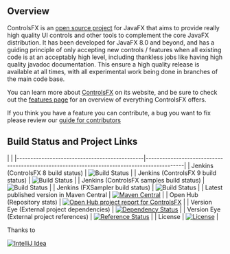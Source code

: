 ## Overview

ControlsFX is an [open source project][1] for JavaFX that aims to provide really high quality UI controls and other tools to complement the core JavaFX distribution. It has been developed for JavaFX 8.0 and beyond, and has a guiding principle of only accepting new controls / features when all existing code is at an acceptably high level, including thankless jobs like having high quality javadoc documentation. This ensure a high quality release is available at all times, with all experimental work being done in branches of the main code base.

You can learn more about [ControlsFX][1] on its website, and be sure to check out the [features page][2] for an overview of everything ControlsFX offers.

If you think you have a feature you can contribute, a bug you want to fix please review our [guide for contributors][3]

   [1]: http://controlsfx.org
   [2]: http://controlsfx.org/features
   [3]: https://bitbucket.org/controlsfx/controlsfx/wiki/Contributing%20to%20ControlsFX

## Build Status and Project Links

|                                                                                                                                          |
|----------------------------------------------|--------------------------------------------------------------------------------------------|
| Jenkins (ControlsFX 8 build status)           | ![Build Status](http://img.shields.io/jenkins/s/http/jonathangiles.no-ip.biz%3a81/ControlsFX.svg?style=flat)        |
| Jenkins (ControlsFX 9 build status)           | ![Build Status](http://img.shields.io/jenkins/s/http/jonathangiles.no-ip.biz%3a81/ControlsFX%209.svg?style=flat)        |
| Jenkins (ControlsFX samples build status)     | ![Build Status](http://img.shields.io/jenkins/s/http/jonathangiles.no-ip.biz%3a81/ControlsFX%20Samples.svg?style=flat) |
| Jenkins (FXSampler build status)              | ![Build Status](http://img.shields.io/jenkins/s/http/jonathangiles.no-ip.biz%3a81/FXSampler.svg?style=flat)          | 
| Latest published version in Maven Central     | [![Maven Central](http://img.shields.io/maven-central/v/org.controlsfx/controlsfx.svg?style=flat)](https://maven-badges.herokuapp.com/maven-central/org.controlsfx/controlsfx) |
| Open Hub (Repository stats)                   | [![Open Hub project report for ControlsFX](https://www.openhub.net/p/controlsfx/widgets/project_thin_badge.gif)](https://www.openhub.net/p/controlsfx?ref=sample) |
| Version Eye (External project dependencies)   | [![Dependency Status](http://www.versioneye.com/java/org.controlsfx%3Acontrolsfx/badge.svg?style=flat)](http://www.versioneye.com/java/org.controlsfx%3Acontrolsfx) |
| Version Eye (External project references)     | [![Reference Status](http://www.versioneye.com/java/org.controlsfx%3Acontrolsfx/reference_badge.svg?style=flat)](http://www.versioneye.com/java/org.controlsfx%3Acontrolsfx/references) |
| License                                       | [![License](http://img.shields.io/badge/license-BSD--3--Clause-red.svg?style=flat)](https://bitbucket.org/controlsfx/controlsfx/src/default/license.txt) |

Thanks to 

[![IntelliJ Idea](http://resources.jetbrains.com/assets/media/open-graph/intellij-idea_250x250.png)](https://www.jetbrains.com/idea)